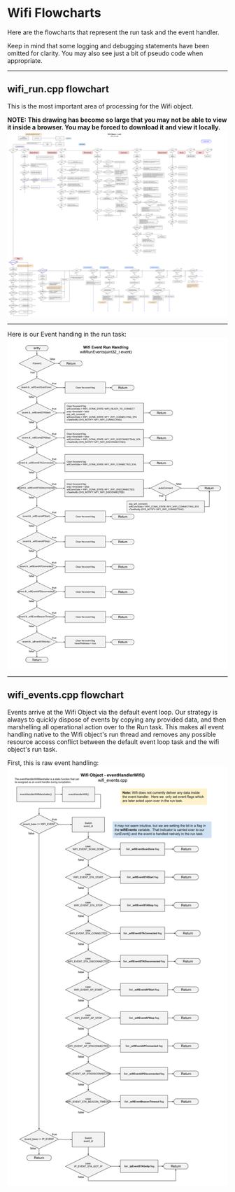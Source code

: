 # Wifi Flowcharts
Here are the flowcharts that represent the run task and the event handler.  

Keep in mind that some logging and debugging statements have been omitted for clarity.  You may also see just a bit of pseudo code when appropriate. 
___  
## wifi_run.cpp flowchart
This is the most important area of processing for the Wifi object.

**NOTE: This drawing has become so large that you may not be able to view it inside a browser. You may be forced to download it and view it locally.**
![Wifi Run Flowchart](./drawings/wifi_flowchart_run.svg)
___  
Here is our Event handing in the run task:
![Event Handling Flowchart](./drawings/wifi_flowchart_events_run.svg)
___  
## wifi_events.cpp flowchart
Events arrive at the Wifi Object via the default event loop.  Our strategy is always to quickly dispose of events by copying any provided data, and then marshelling all operational action over to the Run task.  This makes all event handling native to the Wifi object's run thread and removes any possible resource access conflict between the default event loop task and the wifi object's run task.

First, this is raw event handling:
![Event Handling Flowchart](./drawings/wifi_flowchart_events.svg)